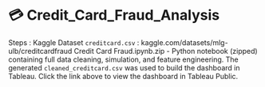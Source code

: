 # 💳 Credit_Card_Fraud_Analysis
Steps : 
Kaggle Dataset `creditcard.csv` : kaggle.com/datasets/mlg-ulb/creditcardfraud
Credit Card Fraud.ipynb.zip - Python notebook (zipped) containing full data cleaning, simulation, and feature engineering.
The generated `cleaned_creditcard.csv` was used to build the dashboard in Tableau.
Click the link above to view the dashboard in Tableau Public. 
